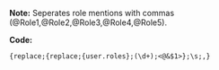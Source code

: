**Note:** Seperates role mentions with commas (@Role1,@Role2,@Role3,@Role4,@Role5).

**Code:** 
```
{replace;{replace;{user.roles};(\d+);<@&$1>};\s;,}
```